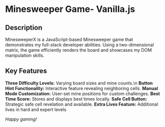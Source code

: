 # Minesweeper Game- Vanilla.js



## Description ##
MinesweeperX is a JavaScript-based Minesweeper game that demonstrates my full-stack developer abilities. Using a two-dimensional matrix, the game efficiently renders the board and showcases my DOM manipulation skills.

## Key Features ##
**Three Difficulty Levels:** Varying board sizes and mine counts.\n
**Button Hint Functionality:** Interactive feature revealing neighboring cells.
**Manual Mode Customization:** User-set mine positions for custom challenges.
**Best Time Score:** Stores and displays best times locally.
**Safe Cell Button:** Strategic safe cell revelation and available.
**Extra Lives Feature:** Additional lives in hard and expert levels

*Happy gaming!*

